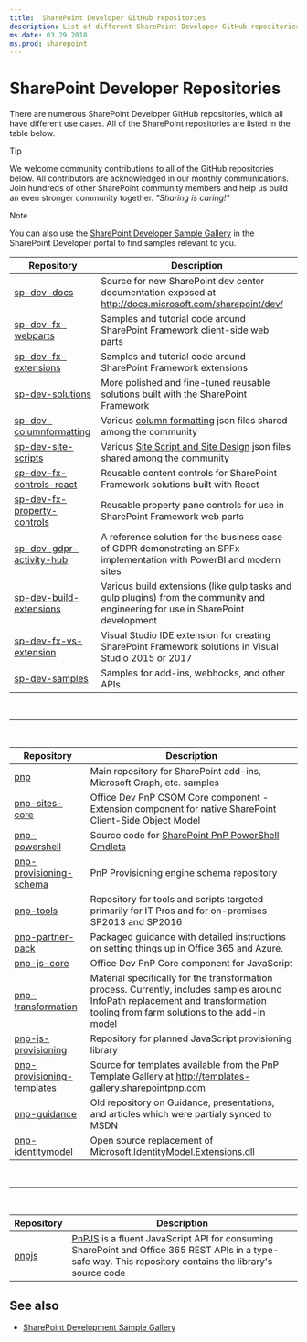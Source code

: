 ```yaml
---
title:  SharePoint Developer GitHub repositories
description: List of different SharePoint Developer GitHub repositories and their description
ms.date: 03.29.2018
ms.prod: sharepoint
---
```


# SharePoint Developer Repositories

There are numerous SharePoint Developer GitHub repositories, which all have different use cases. All of the SharePoint repositories are listed in the table below.

> [!TIP]
> We welcome community contributions to all of the GitHub repositories below. All contributors are acknowledged in our monthly communications. Join hundreds of other SharePoint community members and help us build an even stronger community together. *"Sharing is caring!"*

> [!NOTE]
> You can also use the [SharePoint Developer Sample Gallery](http://aka.ms/spdev-samples) in the SharePoint Developer portal to find samples relevant to you.

| Repository | Description |
|--------|--------|
| [sp-dev-docs](https://github.com/SharePoint/sp-dev-docs) | Source for new SharePoint dev center documentation exposed at http://docs.microsoft.com/sharepoint/dev/ |
| [sp-dev-fx-webparts](https://github.com/SharePoint/sp-dev-fx-webparts) | Samples and tutorial code around SharePoint Framework client-side web parts |
| [sp-dev-fx-extensions](https://github.com/SharePoint/sp-dev-fx-extensions) | Samples and tutorial code around SharePoint Framework extensions |
| [sp-dev-solutions](https://github.com/SharePoint/sp-dev-solutions) | More polished and fine-tuned reusable solutions built with the SharePoint Framework |
| [sp-dev-columnformatting](https://github.com/SharePoint/sp-dev-columnformatting) | Various [column formatting](https://docs.microsoft.com/en-us/sharepoint/dev/declarative-customization/column-formatting) json files shared among the community |
| [sp-dev-site-scripts](https://github.com/SharePoint/sp-dev-site-scripts) | Various [Site Script and Site Design](https://docs.microsoft.com/en-us/sharepoint/dev/declarative-customization/site-design-overview) json files shared among the community |
| [sp-dev-fx-controls-react](https://github.com/SharePoint/sp-dev-fx-controls-react) | Reusable content controls for SharePoint Framework solutions built with React |
| [sp-dev-fx-property-controls](https://github.com/SharePoint/sp-dev-fx-property-controls) | Reusable property pane controls for use in SharePoint Framework web parts |
| [sp-dev-gdpr-activity-hub](https://github.com/SharePoint/sp-dev-gdpr-activity-hub) | A reference solution for the business case of GDPR demonstrating an SPFx implementation with PowerBI and modern sites |
| [sp-dev-build-extensions](https://github.com/SharePoint/sp-dev-build-extensions) | Various build extensions (like gulp tasks and gulp plugins) from the community and engineering for use in SharePoint development |
| [sp-dev-fx-vs-extension](https://github.com/SharePoint/sp-dev-fx-vs-extension) | Visual Studio IDE extension for creating SharePoint Framework solutions in Visual Studio 2015 or 2017 |
| [sp-dev-samples](https://github.com/SharePoint/sp-dev-samples) | Samples for add-ins, webhooks, and other APIs |

<br />
<hr />
<br />

| Repository | Description |
|--------|--------|
| [pnp](https://github.com/SharePoint/pnp) | Main repository for SharePoint add-ins, Microsoft Graph, etc. samples |
| [pnp-sites-core](https://github.com/SharePoint/pnp-sites-core) | Office Dev PnP CSOM Core component - Extension component for native SharePoint Client-Side Object Model |
| [pnp-powershell](https://github.com/SharePoint/pnp-powershell) | Source code for [SharePoint PnP PowerShell Cmdlets](https://docs.microsoft.com/en-us/powershell/sharepoint/sharepoint-pnp/sharepoint-pnp-cmdlets?view=sharepoint-ps) |
| [pnp-provisioning-schema](https://github.com/SharePoint/PnP-Provisioning-Schema) | PnP Provisioning engine schema repository |
| [pnp-tools](https://github.com/SharePoint/PnP-Tools) | Repository for tools and scripts targeted primarily for IT Pros and for on-premises SP2013 and SP2016 |
| [pnp-partner-pack](https://github.com/SharePoint/PnP-Partner-Pack) | Packaged guidance with detailed instructions on setting things up in Office 365 and Azure. |
| [pnp-js-core](https://github.com/SharePoint/PnP-JS-Core) | Office Dev PnP Core component for JavaScript |
| [pnp-transformation](https://github.com/SharePoint/PnP-Transformation) | Material specifically for the transformation process. Currently, includes samples around InfoPath replacement and transformation tooling from farm solutions to the add-in model |
| [pnp-js-provisioning](https://github.com/SharePoint/pnp-js-provisioning) | Repository for planned JavaScript provisioning library |
| [pnp-provisioning-templates](https://github.com/SharePoint/PnP-Provisioning-Templates) | Source for templates available from the PnP Template Gallery at http://templates-gallery.sharepointpnp.com |
| [pnp-guidance](https://github.com/SharePoint/PnP-Guidance) | Old repository on Guidance, presentations, and articles which were partialy synced to MSDN |
| [pnp-identitymodel](https://github.com/SharePoint/PnP-IdentityModel) | Open source replacement of Microsoft.IdentityModel.Extensions.dll |

<br />
<hr />
<br />

| Repository | Description |
|--------|--------|
| [pnpjs](https://github.com/pnp/pnpjs) | [PnPJS](https://pnp.github.io/pnpjs/) is a fluent JavaScript API for consuming SharePoint and Office 365 REST APIs in a type-safe way. This repository contains the library's source code |


## See also

- [SharePoint Development Sample Gallery](http://aka.ms/spdev-samples)
